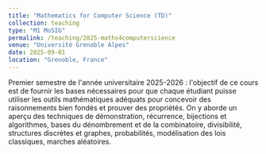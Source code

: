 ```yaml
---
title: "Mathematics for Computer Science (TD)"
collection: teaching
type: "M1 MoSIG"
permalink: /teaching/2025-maths4computerscience
venue: "Université Grenoble Alpes"
date: 2025-09-01
location: "Grenoble, France"
---
```


Premier semestre de l'année universitaire 2025-2026 : l'objectif de ce cours est de fournir les bases nécessaires pour que chaque étudiant puisse utiliser les outils mathématiques adéquats pour concevoir des raisonnements bien fondés et prouver des propriétés. On y aborde un aperçu des techniques de démonstration, récurrence, bijections et algorithmes, bases du dénombrement et de la combinatoire, divisibilité, structures discrètes et graphes, probabilités, modélisation des lois classiques, marches aléatoires.

<!--Heading 1
======

Heading 2
======

Heading 3
====== -->
